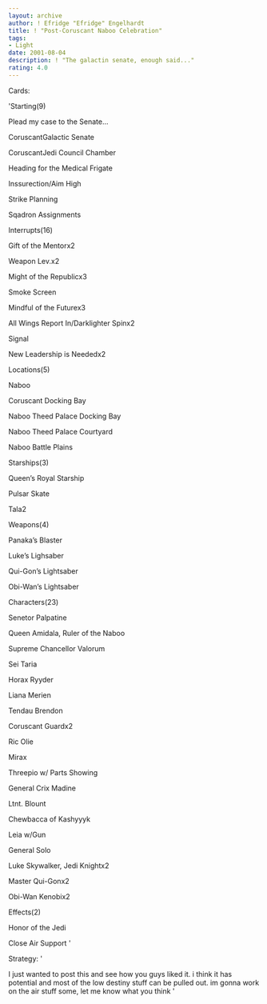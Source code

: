 ```yaml
---
layout: archive
author: ! Efridge "Efridge" Engelhardt
title: ! "Post-Coruscant Naboo Celebration"
tags:
- Light
date: 2001-08-04
description: ! "The galactin senate, enough said..."
rating: 4.0
---
```

Cards: 

'Starting(9)

Plead my case to the Senate...

CoruscantGalactic Senate

CoruscantJedi Council Chamber

Heading for the Medical Frigate

Inssurection/Aim High

Strike Planning

Sqadron Assignments


Interrupts(16)

Gift of the Mentorx2

Weapon Lev.x2

Might of the Republicx3

Smoke Screen

Mindful of the Futurex3

All Wings Report In/Darklighter Spinx2

Signal

New Leadership is Neededx2


Locations(5)

Naboo

Coruscant Docking Bay

Naboo Theed Palace Docking Bay

Naboo Theed Palace Courtyard

Naboo Battle Plains


Starships(3)

Queen’s Royal Starship

Pulsar Skate

Tala2


Weapons(4)

Panaka’s Blaster

Luke’s Lighsaber

Qui-Gon’s Lightsaber

Obi-Wan’s Lightsaber


Characters(23)

Senetor Palpatine

Queen Amidala, Ruler of the Naboo

Supreme Chancellor Valorum

Sei Taria

Horax Ryyder

Liana Merien

Tendau Brendon

Coruscant Guardx2

Ric Olie

Mirax

Threepio w/ Parts Showing

General Crix Madine

Ltnt. Blount

Chewbacca of Kashyyyk

Leia w/Gun

General Solo

Luke Skywalker, Jedi Knightx2

Master Qui-Gonx2

Obi-Wan Kenobix2


Effects(2)

Honor of the Jedi

Close Air Support '

Strategy: '

I just wanted to post this and see how you guys liked it. i think it has potential and most of the low destiny stuff can be pulled out. im gonna work on the air stuff some, let me know what you think '